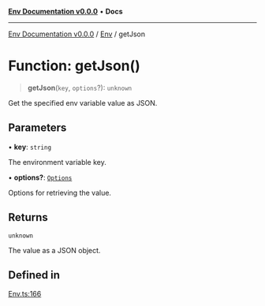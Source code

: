 [**Env Documentation v0.0.0**](../../README.md) • **Docs**

***

[Env Documentation v0.0.0](../../modules.md) / [Env](../README.md) / getJson

# Function: getJson()

> **getJson**(`key`, `options`?): `unknown`

Get the specified env variable value as JSON.

## Parameters

• **key**: `string`

The environment variable key.

• **options?**: [`Options`](../../declarations/interfaces/Options.md)

Options for retrieving the value.

## Returns

`unknown`

The value as a JSON object.

## Defined in

[Env.ts:166](https://github.com/stonemjs/env/blob/6d8870e32e6f150443b9e0e2704e84c73ef41979/src/Env.ts#L166)
